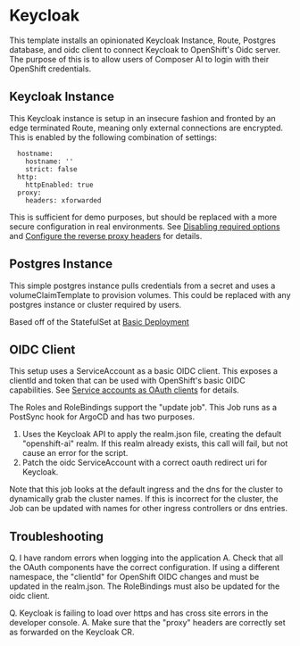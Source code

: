 # Keycloak

This template installs an opinionated Keycloak Instance, Route, Postgres database, and oidc client to connect Keycloak to OpenShift's Oidc server. The purpose of this is to allow users of Composer AI to login with their OpenShift credentials.


## Keycloak Instance

This Keycloak instance is setup in an insecure fashion and fronted by an edge terminated Route, meaning only external connections are encrypted.  This is enabled by the following combination of settings:

```
  hostname:
    hostname: ''
    strict: false
  http:
    httpEnabled: true
  proxy:
    headers: xforwarded
```

This is sufficient for demo purposes, but should be replaced with a more secure configuration in real environments. See [Disabling required options](https://www.keycloak.org/operator/advanced-configuration#_disabling_required_options) and [Configure the reverse proxy headers](https://www.keycloak.org/server/reverseproxy#_configure_the_reverse_proxy_headers) for details.

## Postgres Instance

This simple postgres instance pulls credentials from a secret and uses a volumeClaimTemplate to provision volumes. This could be replaced with any postgres instance or cluster required by users.  

Based off of the StatefulSet at [Basic Deployment](https://www.keycloak.org/operator/basic-deployment#_preparing_for_deployment)

## OIDC Client

This setup uses a ServiceAccount as a basic OIDC client.  This exposes a clientId and token that can be used with OpenShift's basic OIDC capabilities.  See [Service accounts as OAuth clients](https://docs.redhat.com/en/documentation/openshift_container_platform/4.16/html/authentication_and_authorization/using-service-accounts-as-oauth-client#service-accounts-as-oauth-clients_using-service-accounts-as-oauth-client) for details.

The Roles and RoleBindings support the "update job".  This Job runs as a PostSync hook for ArgoCD and has two purposes.  

1. Uses the Keycloak API to apply the realm.json file, creating the default "openshift-ai" realm.  If this realm already exists, this call will fail, but not cause an error for the script.
2. Patch the oidc ServiceAccount with a correct oauth redirect uri for Keycloak.  

Note that this job looks at the default ingress and the dns for the cluster to dynamically grab the cluster names.  If this is incorrect for the cluster, the Job can be updated with names for other ingress controllers or dns entries.

## Troubleshooting

Q. I have random errors when logging into the application
A. Check that all the OAuth components have the correct configuration.  If using a different namespace, the "clientId" for OpenShift OIDC changes and must be updated in the realm.json. The RoleBindings must also be updated for the oidc client.

Q. Keycloak is failing to load over https and has cross site errors in the developer console.
A. Make sure that the "proxy" headers are correctly set as forwarded on the Keycloak CR.  